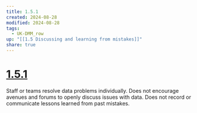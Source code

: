 ```yaml
---
title: 1.5.1
created: 2024-08-28
modified: 2024-08-28
tags:
  - UK-DMM_row
up: "[[1.5 Discussing and learning from mistakes]]"
share: true
---
```

# [1.5.1](1.5.1.md)

Staff or teams resolve data problems individually. Does not encourage avenues and forums to openly discuss issues with data. Does not record or communicate lessons learned from past mistakes.
